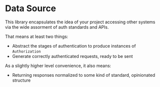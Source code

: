﻿# Data Source

This library encapsulates the idea of your project accessing other systems via 
the wide assorment of auth standards and APIs.

That means at least two things:

 - Abstract the stages of authentication to produce instances of `Authorization`
 - Generate correctly authenticated requests, ready to be sent

As a slightly higher level convenience, it also means:
 
 - Returning responses normalized to some kind of standard, opinionated structure